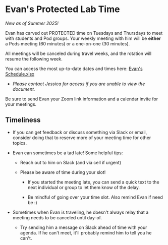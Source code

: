 # Evan's Protected Lab Time

*New as of Summer 2025!*

Evan has carved out PROTECTED time on Tuesdays and Thursdays to meet with students and Pod groups. Your weekly meeting with him will be **either** a Pods meeting (60 minutes) or a one-on-one (30 minutes).

All meetings will be canceled during travel weeks, and the rotation will resume the following week.

You can access the most up-to-date dates and times here: [Evan's Schedule.xlsx](https://rutgersconnect-my.sharepoint.com/:x:/g/personal/jkm186_njms_rutgers_edu/EfCToA2Q57lKlzBCqEMvYjcBpeSDOE33O73XwiJFhy7wMw?e=20ied3)

- *Please contact Jessica for access if you are unable to view the document.*

Be sure to send Evan your Zoom link information and a calendar invite for your meetings.

## Timeliness

- If you can get feedback or discuss something via Slack or email, consider doing that to reserve more of your meeting time for other topics.

- Evan can sometimes be a tad late! Some helpful tips:
  
    - Reach out to him on Slack (and via cell if urgent)
    
    - Please be aware of time during your slot! 
    
        - If you started the meeting late, you can send a quick text to the next individual or group to let them know of the delay.
        
        - Be mindful of going over your time slot. Also remind Evan if need be :)

- Sometimes when Evan is traveling, he doesn't always relay that a meeting needs to be canceled until day-of.
  
    - Try sending him a message on Slack ahead of time with your agenda. If he can't meet, it'll probably remind him to tell you he can't.
